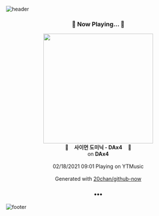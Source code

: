 ![header](https://capsule-render.vercel.app/api?type=wave&height=170&section=header&text=Hi.%20I'm%20SHIFT&fontColor=090707&fontAlignX=45&fontAlignY=65&fontSize=100)

<h3 align="center">🎵 Now Playing... 🎵</h3>
<p align="center">
  <a href="https://music.youtube.com/channel/UCfXo9-l8ZFFCM29zu7SQ96w">
    <img width="300" src="https://lh3.googleusercontent.com/9uX57TF7kvpgRwKpK0VpcrWXFpVVbiBE_5ATFCtu23-TPTLA-J_QxaA6UqtqH_6vi4WQQ4LP5H12wfYq">
  </a>
  <br>
  🎵&nbsp&nbsp&nbsp <b>사이먼 도미닉 - DAx4</b> &nbsp&nbsp&nbsp🎵
  <br>
  on <b>DAx4</b>
  
  <br />
  <br />
  02/18/2021 09:01 Playing on YTMusic
  <br />
  <br />
  Generated with <a href="https://github.com/20chan/github-now">20chan/github-now</a>
</p>

<h3 align="center">•••</h3>

![footer](https://capsule-render.vercel.app/api?type=wave&height=150&section=footer)
